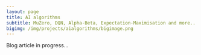 ```yaml
---
layout: page
title: AI algorithms
subtitle: MuZero, DQN, Alpha-Beta, Expectation-Maximisation and more...
bigimg: /img/projects/aialgorithms/bigimage.png
---
```


Blog article in progress...